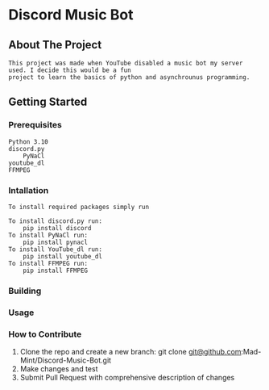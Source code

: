 # Discord Music Bot
## About The Project
    This project was made when YouTube disabled a music bot my server used. I decide this would be a fun 
    project to learn the basics of python and asynchrounus programming.
## Getting Started
### Prerequisites
    Python 3.10
    discord.py
        PyNaCl
    youtube_dl
    FFMPEG
### Intallation
    To install required packages simply run

    To install discord.py run:
        pip install discord
    To install PyNaCl run:
        pip install pynacl
    To install YouTube_dl run:
        pip install youtube_dl
    To install FFMPEG run:
        pip install FFMPEG
### Building
### Usage
### How to Contribute
1. Clone the repo and create a new branch: git clone git@github.com:Mad-Mint/Discord-Music-Bot.git
2. Make changes and test
3. Submit Pull Request with comprehensive description of changes 